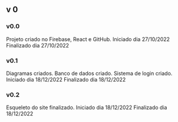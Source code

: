 ## v 0

### v0.0
Projeto criado no Firebase, React e GitHub.
Iniciado dia 27/10/2022
Finalizado dia 27/10/2022

### v0.1
Diagramas criados. Banco de dados criado. Sistema de login criado.
Iniciado dia 18/12/2022
Finalizado dia 18/12/2022

### v0.2
Esqueleto do site finalizado.
Iniciado dia 18/12/2022
Finalizado dia 18/12/2022